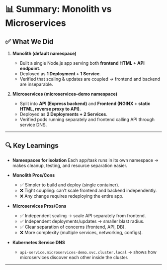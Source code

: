 # 📊 Summary: Monolith vs Microservices

## ✅ What We Did

1. **Monolith (default namespace)**

   * Built a single Node.js app serving both **frontend HTML + API endpoint**.
   * Deployed as **1 Deployment + 1 Service**.
   * Verified that scaling & updates are coupled → frontend and backend are inseparable.

2. **Microservices (microservices-demo namespace)**

   * Split into **API (Express backend)** and **Frontend (NGINX + static HTML, reverse proxy to API)**.
   * Deployed as **2 Deployments + 2 Services**.
   * Verified pods running separately and frontend calling API through service DNS.

---

## 🔍 Key Learnings

* **Namespaces for isolation**
  Each app/task runs in its own namespace → makes cleanup, testing, and resource separation easier.

* **Monolith Pros/Cons**

  * ✅ Simpler to build and deploy (single container).
  * ❌ Tight coupling: can’t scale frontend and backend independently.
  * ❌ Any change requires redeploying the entire app.

* **Microservices Pros/Cons**

  * ✅ Independent scaling → scale API separately from frontend.
  * ✅ Independent deployments/updates → smaller blast radius.
  * ✅ Clear separation of concerns (frontend, API, DB).
  * ❌ More complexity (multiple services, networking, configs).

* **Kubernetes Service DNS**

  * `api-service.microservices-demo.svc.cluster.local` → shows how microservices discover each other inside the cluster.

---
